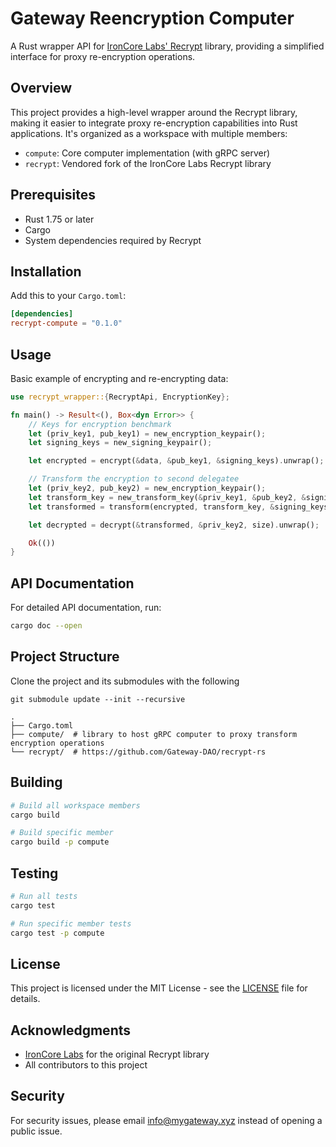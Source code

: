 # Gateway Reencryption Computer

A Rust wrapper API for [IronCore Labs&#39; Recrypt](https://github.com/ironcorelabs/recrypt) library, providing a simplified interface for proxy re-encryption operations.

## Overview

This project provides a high-level wrapper around the Recrypt library, making it easier to integrate proxy re-encryption capabilities into Rust applications. It's organized as a workspace with multiple members:

-   `compute`: Core computer implementation (with gRPC server)
-   `recrypt`: Vendored fork of the IronCore Labs Recrypt library

## Prerequisites

-   Rust 1.75 or later
-   Cargo
-   System dependencies required by Recrypt

## Installation

Add this to your `Cargo.toml`:

```toml
[dependencies]
recrypt-compute = "0.1.0"
```

## Usage

Basic example of encrypting and re-encrypting data:

```rust
use recrypt_wrapper::{RecryptApi, EncryptionKey};

fn main() -> Result<(), Box<dyn Error>> {
    // Keys for encryption benchmark
    let (priv_key1, pub_key1) = new_encryption_keypair();
    let signing_keys = new_signing_keypair();

    let encrypted = encrypt(&data, &pub_key1, &signing_keys).unwrap();

    // Transform the encryption to second delegatee
    let (priv_key2, pub_key2) = new_encryption_keypair();
    let transform_key = new_transform_key(&priv_key1, &pub_key2, &signing_keys);
    let transformed = transform(encrypted, transform_key, &signing_keys);

    let decrypted = decrypt(&transformed, &priv_key2, size).unwrap();

    Ok(())
}
```

## API Documentation

For detailed API documentation, run:

```bash
cargo doc --open
```

## Project Structure

Clone the project and its submodules with the following

```
git submodule update --init --recursive
```

```
.
├── Cargo.toml
├── compute/  # library to host gRPC computer to proxy transform encryption operations
└── recrypt/  # https://github.com/Gateway-DAO/recrypt-rs
```

## Building

```bash
# Build all workspace members
cargo build

# Build specific member
cargo build -p compute
```

## Testing

```bash
# Run all tests
cargo test

# Run specific member tests
cargo test -p compute
```

## License

This project is licensed under the MIT License - see the [LICENSE](LICENSE) file for details.

## Acknowledgments

-   [IronCore Labs](https://github.com/ironcorelabs) for the original Recrypt library
-   All contributors to this project

## Security

For security issues, please email [info@mygateway.xyz](mailto:info@mygateway.xyz) instead of opening a public issue.
